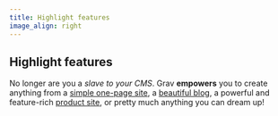 ```yaml
---
title: Highlight features
image_align: right
---
```


## Highlight features

No longer are you a _slave to your CMS_. Grav **empowers** you to create anything from a [simple one-page site](#), a [beautiful blog](#), a powerful and feature-rich [product site](#), or pretty much anything you can dream up!

